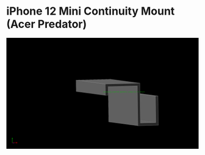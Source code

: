 # iPhone 12 Mini Continuity Mount (Acer Predator)
![continuity_mount](iphone_12_mini_continuity_mount.png)
